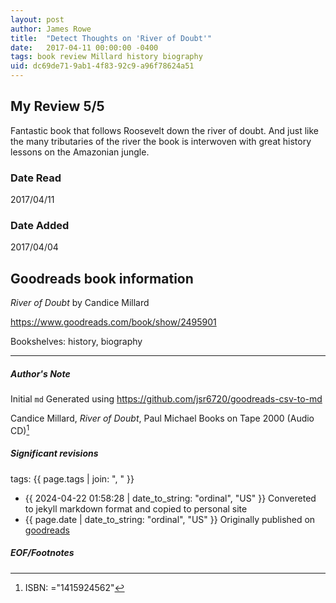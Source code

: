 ```yaml
---
layout: post
author: James Rowe
title:  "Detect Thoughts on 'River of Doubt'"
date:   2017-04-11 00:00:00 -0400
tags: book review Millard history biography
uid: dc69de71-9ab1-4f83-92c9-a96f78624a51
---
```


<!-- highly dependent on how you personally use jekyll templates, and how you want this to show up -->
<!-- escape any jekyll keys with double brackets -->

## My Review 5/5

Fantastic book that follows Roosevelt down the river of doubt. And just like the many tributaries of the river the book is interwoven with great history lessons on the Amazonian jungle.

### Date Read
2017/04/11

### Date Added
2017/04/04

## Goodreads book information

*River of Doubt* by Candice Millard

https://www.goodreads.com/book/show/2495901

Bookshelves: history, biography

---

##### Author's Note

Initial `md` Generated using https://github.com/jsr6720/goodreads-csv-to-md

Candice Millard, *River of Doubt*, Paul Michael Books on Tape 2000 (Audio CD)[^1]

##### Significant revisions

tags: {{ page.tags | join: ", " }} <!-- todo move this somewhere -->

- {{ 2024-04-22 01:58:28 | date_to_string: "ordinal", "US" }} Convereted to jekyll markdown format and copied to personal site
- {{ page.date | date_to_string: "ordinal", "US" }} Originally published on [goodreads](https://www.goodreads.com)

##### EOF/Footnotes

[^1]: ISBN: ="1415924562"